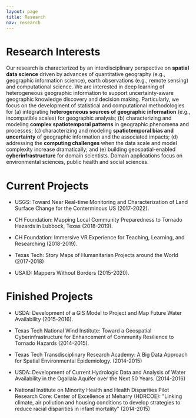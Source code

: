 ```yaml
---
layout: page
title: Research
nav: research
---
```


<!--<div class="col-xs-12 col-md-12 resobj" markdown="1"> -->

# Research Interests

Our research is characterized by an interdisciplinary perspective on
**spatial data science** driven by advances of quantitative geography
(e.g., geographic information science), earth observations (e.g., remote
sensing) and computational science. We are interested in deep learning of
heterogeneous geographic information to support uncertainty-aware
geographic knowledge discovery and decision making. Particularly, we focus
on the development of statistical and computational methodologies for (a)
integrating **heterogeneous sources of geographic information** (e.g.,
incompatible scales) for geographic analysis; (b) characterizing and
modeling **complex spatiotemporal patterns** in geographic phenomena and
processes; (c) characterizing and modeling **spatiotemporal bias and
uncertainty** of geographic information and the associated impacts; (d)
addressing the **computing challenges** when the data scale and model
complexity increase dramatically; and (e) building geospatial-enabled
**cyberinfrastructure** for domain scientists. Domain applications focus on
environmental sciences, public health and social sciences.

<!--</div> -->

<!--<div class="col-xs-12 col-md-12 resobj" markdown="1"> -->

# Current Projects 

+ USGS: Toward Near Real-time Monitoring and Characterization of Land Surface Change for the Conterminous US (2017-2022).

+ CH Foundation: Mapping Local Community Preparedness to Tornado Hazards in Lubbock, Texas (2018-2019).

+ CH Foundation: Immersive VR Experience for Teaching, Learning, and Researching  (2018-2019).

+ Texas Tech: Story Maps of Humanitarian Projects around the World (2017-2018)

+ USAID: Mappers Without Borders (2015-2020).

# Finished Projects 

+ USDA: Development of a GIS Model to Project and Map Future Water Availability (2015-2016).

+ Texas Tech National Wind Institute: Toward a Geospatial Cyberinfrastructure for Enhancement of Community Resilience to Tornado Hazards (2014-2015).

+ Texas Tech Transdisciplinary Research Academy: A Big Data Approach for Spatial Environmental Epidemiology. (2014-2015)

+ USDA: Development of Current Hydrologic Data and Analysis of Water Availability in the Ogallala Aquifer over the Next 50 Years. (2014-2016)

+ National Institute on Minority Health and Health Disparities Pilot
Research Core: Center of Excellence at Meharry (HDRCOE): "Linking climate,
air pollution and housing conditions to develop strategies to reduce racial
disparities in infant mortality" (2014-2015)
<!--</div> -->
